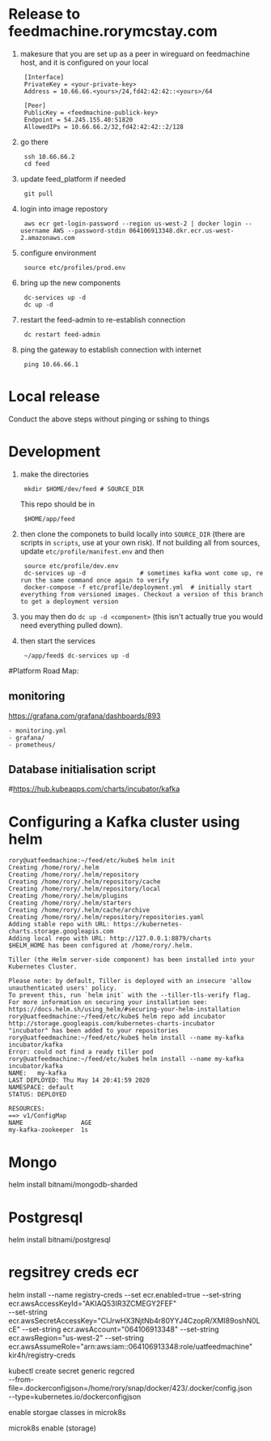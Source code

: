 <!--TODO environment variables for hosts/-->

# Release to feedmachine.rorymcstay.com
1. makesure that you are set up as a peer in wireguard on feedmachine host, and it is configured on your local

        [Interface]
        PrivateKey = <your-private-key>
        Address = 10.66.66.<yours>/24,fd42:42:42::<yours>/64

        [Peer]
        PublicKey = <feedmachine-publick-key>
        Endpoint = 54.245.155.40:51820
        AllowedIPs = 10.66.66.2/32,fd42:42:42::2/128
 
2. go there
    
        ssh 10.66.66.2
        cd feed

3. update feed_platform if needed

        git pull

4. login into image repostory

        aws ecr get-login-password --region us-west-2 | docker login --username AWS --password-stdin 064106913348.dkr.ecr.us-west-2.amazonaws.com 

5. configure environment

        source etc/profiles/prod.env

6. bring up the new components

        dc-services up -d
        dc up -d

7. restart the feed-admin to re-establish connection
    
        dc restart feed-admin

8. ping the gateway to establish connection with internet

        ping 10.66.66.1

# Local release
Conduct the above steps without pinging or sshing to things

# Development

1. make the directories 
    
        mkdir $HOME/dev/feed # SOURCE_DIR

    This repo should be in 
        
        $HOME/app/feed

2. then clone the componets to build locally into `SOURCE_DIR` (there are scripts in `scripts`, use at your own risk). If
    not building all from sources, update `etc/profile/manifest.env` and then
        
        source etc/profile/dev.env
        dc-services up -d               # sometimes kafka wont come up, re run the same command once again to verify
        docker-compose -f etc/profile/deployment.yml  # initially start everything from versioned images. Checkout a version of this branch to get a deployment version

3. you may then do `dc up -d <component>` (this isn't actually true you would need everything pulled down).

3. then start the services
    
        ~/app/feed$ dc-services up -d

#Platform Road Map:

## monitoring
https://grafana.com/grafana/dashboards/893

    - monitoring.yml
    - grafana/
    - prometheus/

## Database initialisation script


#https://hub.kubeapps.com/charts/incubator/kafka
# Configuring a Kafka cluster using helm
	rory@uatfeedmachine:~/feed/etc/kube$ helm init
	Creating /home/rory/.helm 
	Creating /home/rory/.helm/repository 
	Creating /home/rory/.helm/repository/cache 
	Creating /home/rory/.helm/repository/local 
	Creating /home/rory/.helm/plugins 
	Creating /home/rory/.helm/starters 
	Creating /home/rory/.helm/cache/archive 
	Creating /home/rory/.helm/repository/repositories.yaml 
	Adding stable repo with URL: https://kubernetes-charts.storage.googleapis.com 
	Adding local repo with URL: http://127.0.0.1:8879/charts 
	$HELM_HOME has been configured at /home/rory/.helm.

	Tiller (the Helm server-side component) has been installed into your Kubernetes Cluster.

	Please note: by default, Tiller is deployed with an insecure 'allow unauthenticated users' policy.
	To prevent this, run `helm init` with the --tiller-tls-verify flag.
	For more information on securing your installation see: https://docs.helm.sh/using_helm/#securing-your-helm-installation
	rory@uatfeedmachine:~/feed/etc/kube$ helm repo add incubator http://storage.googleapis.com/kubernetes-charts-incubator
	"incubator" has been added to your repositories
	rory@uatfeedmachine:~/feed/etc/kube$ helm install --name my-kafka incubator/kafka
	Error: could not find a ready tiller pod
	rory@uatfeedmachine:~/feed/etc/kube$ helm install --name my-kafka incubator/kafka
	NAME:   my-kafka
	LAST DEPLOYED: Thu May 14 20:41:59 2020
	NAMESPACE: default
	STATUS: DEPLOYED

	RESOURCES:
	==> v1/ConfigMap
	NAME                AGE
	my-kafka-zookeeper  1s

# Mongo
helm install bitnami/mongodb-sharded
# Postgresql
helm install bitnami/postgresql


# regsitrey creds ecr
helm install --name registry-creds --set ecr.enabled=true --set-string ecr.awsAccessKeyId="AKIAQ53IR3ZCMEGY2FEF" \
--set-string ecr.awsSecretAccessKey="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" --set-string ecr.awsAccount="064106913348" --set-string ecr.awsRegion="us-west-2" --set-string ecr.awsAssumeRole="arn:aws:iam::064106913348:role/uatfeedmachine" \
kir4h/registry-creds


kubectl create secret generic regcred \
    --from-file=.dockerconfigjson=/home/rory/snap/docker/423/.docker/config.json \
    --type=kubernetes.io/dockerconfigjson

enable storgae classes in microk8s

microk8s enable <add-on> (storage)
